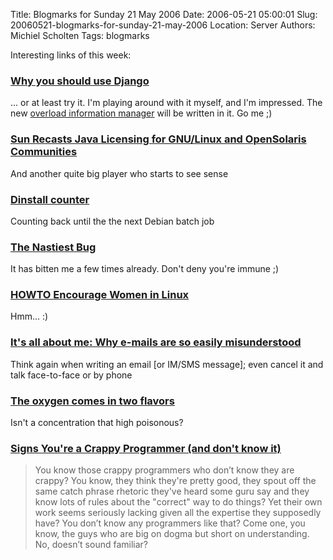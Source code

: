 Title: Blogmarks for Sunday 21 May 2006
Date: 2006-05-21 05:00:01
Slug: 20060521-blogmarks-for-sunday-21-may-2006
Location: Server
Authors: Michiel Scholten
Tags: blogmarks

<p>Interesting links of this week:</p>
<h3><a href="http://www.jacobian.org/2006/jan/27/why-django/">Why you should use Django</a></h3>
<p>... or at least try it. I'm playing around with it myself, and I'm impressed. The new <a href="http://aquariusoft.org/page/html/overload/">overload information manager</a> will be written in it. Go me ;)</p>
<h3><a href="http://www.sun.com/smi/Press/sunflash/2006-05/sunflash.20060516.4.xml">Sun Recasts Java Licensing for GNU/Linux and OpenSolaris Communities</a></h3>
<p>And another quite big player who starts to see sense</p>
<h3><a href="http://people.debian.org/~joerg/dinstall.html">Dinstall counter</a></h3>
<p>Counting back until the the next Debian batch job</p>
<h3><a href="http://cafe.elharo.com/java/the-nastiest-bug/">The Nastiest Bug</a></h3>
<p>It has bitten me a few times already. Don't deny you're immune ;)</p>
<h3><a href="http://infohost.nmt.edu/~val/howto.html">HOWTO Encourage Women in Linux</a></h3>
<p>Hmm... :)</p>
<h3><a href="http://www.csmonitor.com/2006/0515/p13s01-stct.html">It's all about me: Why e-mails are so easily misunderstood</a></h3>
<p>Think again when writing an email [or IM/SMS message]; even cancel it and talk face-to-face or by phone</p>
<h3><a href="http://www.chipx86.com/blog/?p=173">The oxygen comes in two flavors</a></h3>
<p>Isn't a concentration that high poisonous?</p>
<h3><a href="http://damienkatz.net/2006/05/signs_youre_a_c.html">Signs You're a Crappy Programmer (and don't know it)</a></h3>
<blockquote><p class="quote">You know those crappy programmers who don’t know they are crappy? You know, they think they're pretty good, they spout off the same catch phrase rhetoric they've heard some guru say and they know lots of rules about the "correct" way to do things? Yet their own work seems seriously lacking given all the expertise they supposedly have? You don’t know any programmers like that? Come one, you know, the guys who are big on dogma but short on understanding. No, doesn’t sound familiar?</p></blockquote>
